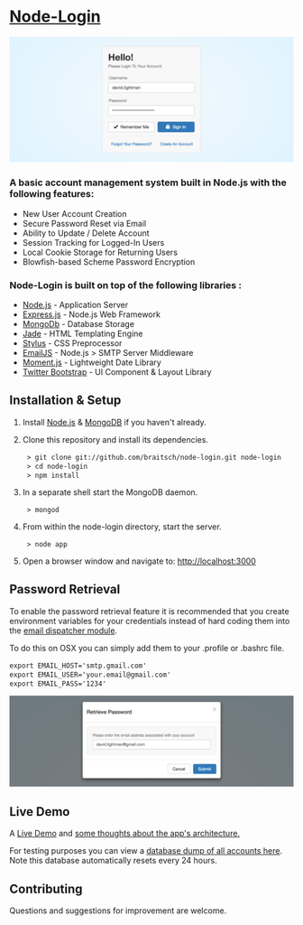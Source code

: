 # [Node-Login](https://nodejs-login.herokuapp.com)

[![node-login](./readme.img/node-login.jpg?raw=true)](https://nodejs-login.herokuapp.com)

### A basic account management system built in Node.js with the following features:

* New User Account Creation
* Secure Password Reset via Email
* Ability to Update / Delete Account
* Session Tracking for Logged-In Users
* Local Cookie Storage for Returning Users
* Blowfish-based Scheme Password Encryption


### Node-Login is built on top of the following libraries :

* [Node.js](http://nodejs.org/) - Application Server
* [Express.js](http://expressjs.com/) - Node.js Web Framework
* [MongoDb](http://mongodb.org/) - Database Storage
* [Jade](http://jade-lang.com/) - HTML Templating Engine
* [Stylus](http://stylus-lang.com/) - CSS Preprocessor
* [EmailJS](http://github.com/eleith/emailjs) - Node.js > SMTP Server Middleware
* [Moment.js](http://momentjs.com/) - Lightweight Date Library
* [Twitter Bootstrap](http://twitter.github.com/bootstrap/) - UI Component & Layout Library


## Installation & Setup
1. Install [Node.js](https://nodejs.org/) & [MongoDB](https://www.mongodb.org/) if you haven't already.
2. Clone this repository and install its dependencies.
		
		> git clone git://github.com/braitsch/node-login.git node-login
		> cd node-login
		> npm install
		
3. In a separate shell start the MongoDB daemon.

		> mongod

4. From within the node-login directory, start the server.

		> node app
		
5. Open a browser window and navigate to: [http://localhost:3000](http://localhost:3000)

## Password Retrieval

To enable the password retrieval feature it is recommended that you create environment variables for your credentials instead of hard coding them into the [email dispatcher module](https://github.com/braitsch/node-login/blob/master/app/server/modules/email-dispatcher.js).

To do this on OSX you can simply add them to your .profile or .bashrc file.

	export EMAIL_HOST='smtp.gmail.com'
	export EMAIL_USER='your.email@gmail.com'
	export EMAIL_PASS='1234'

[![node-login](./readme.img/retrieve-password.jpg?raw=true)](https://nodejs-login.herokuapp.com)

## Live Demo

A [Live Demo](https://nodejs-login.herokuapp.com) and [some thoughts about the app's architecture.](http://kitchen.braitsch.io/building-a-login-system-in-node-js-and-mongodb/)

For testing purposes you can view a [database dump of all accounts here](https://nodejs-login.herokuapp.com/print).    
Note this database automatically resets every 24 hours.

## Contributing

Questions and suggestions for improvement are welcome.
